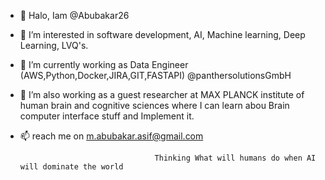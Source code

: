 * 👋 Halo, Iam @Abubakar26
* 👀 I’m interested in software development, AI, Machine learning, Deep Learning, LVQ's.
* 🌱 I’m currently working as Data Engineer (AWS,Python,Docker,JIRA,GIT,FASTAPI) @panthersolutionsGmbH
* 💞️ I’m also working as a guest researcher at MAX PLANCK institute of human brain and cognitive sciences where I can learn abou Brain computer interface stuff and Implement it.
* 📫 reach me on m.abubakar.asif@gmail.com




                                    Thinking What will humans do when AI will dominate the world


